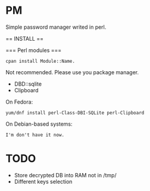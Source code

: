 PM
==

Simple password manager writed in perl.

== INSTALL ==

=== Perl modules ===

	cpan install Module::Name. 

Not recommended. Please use you package manager.

* DBD::sqlite
* Clipboard

On Fedora:

	yum/dnf install perl-Class-DBI-SQLite perl-Clipboard

On Debian-based systems:

	I'm don't have it now.


TODO
====

* Store decrypted DB into RAM not in /tmp/
* Different keys selection